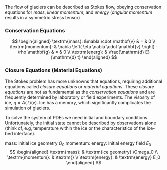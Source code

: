 The flow of glaciers can be described as Stokes flow, obeying conservation equations for *mass*, *linear momentum*, and *energy* (*angular momentum* results in a symmetric stress tensor)

### Conservation Equations
$$
\begin{aligned}
\textrm{mass}:  &\nabla \cdot \mathbf{v} & = & 0 \\
\textrm{momentum}:  & \nabla \left( \eta \nabla \cdot \mathbf{v} \right) - \rho \mathbf{g} & = & 0 \\
\textrm{energ}: & \frac{\mathrm{d} E}{\mathrm{d} t}
\end{aligned}
$$

### Closure Equations (Material Equations)

The Stokes problem has more unknowns that equations, requiring additional equations called *closure equations* or *material equations*. These *closure equations* are not as fundamental as the *conservation equations* and are frequently determined by laboratory or field experiments.
The visosity of ice, $\eta = A(T) \left(v \right)$. Ice has a memory, which significantly complicates the simulation of glaciers.

To solve the system of PDEs we need initial and boundary conditions.
Unfortunately, the initial state cannot be described by observations alone (think of, e.g, temperature within the ice or the characteristics of the ice-bed interface).

mass: initial ice geometry $\Omega_0$
momentum:
energy: initial energy field $E_0$
$$
\begin{aligned}
\textrm{mass}:  & \textrm{ice geometry} \Omega_0 \\
\textrm{momentum}: & \textrm{}  \\
\textrm{energy}: & \textrm{energy} E_0
\end{aligned}
$$
